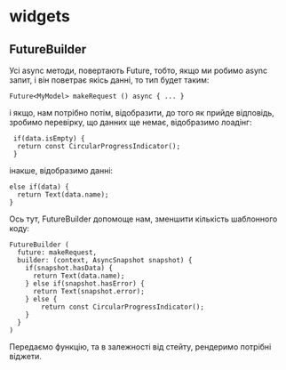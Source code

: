 # widgets

## FutureBuilder

Усі async методи, повертають Future, тобто, якщо ми робимо async запит, і він поветрає якісь данні, то тип будет таким:

```
Future<MyModel> makeRequest () async { ... }
```

і якщо, нам потрібно потім, відобразити, до того як прийде відповідь, зробимо перевірку, що данних ще немає, відобразимо лоадінг:

```
 if(data.isEmpty) {
  return const CircularProgressIndicator();
 }
```

інакше, відобразимо данні:

```
else if(data) {
  return Text(data.name);
}
```

Ось тут, FutureBuilder допомоще нам, зменшити кількість шаблонного коду:

```
FutureBuilder (
  future: makeRequest,
  builder: (context, AsyncSnapshot snapshot) {
    if(snapshot.hasData) {
      return Text(data.name);
    } else if(snapshot.hasError) {
      return Text(snapshot.error);
    } else {
        return const CircularProgressIndicator();
    }
  }
)
```

Передаємо функцію, та в залежності від стейту, рендеримо потрібні віджети.

